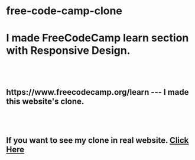 # free-code-camp-clone
<h1>I made FreeCodeCamp learn section with Responsive Design.</h1>
<br>
<br>
<h2>https://www.freecodecamp.org/learn --- I made this website's clone.</h2>
<br>
<br>
<h2>If you want to see my clone in real website. <a href="https://jus-dr.github.io/" target="_blank">Click Here</a></h2>
